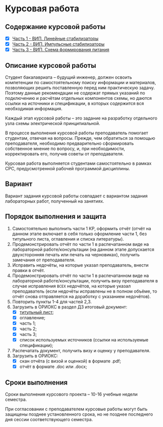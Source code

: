 # Курсовая работа

## Содержание курсовой работы

- [x] [Часть 1 - ВИП. Линейные стабилизаторы](./Part_1/README.md)  
- [x] [Часть 2 - ВИП. Импульсные стабилизаторы](./Part_2/README.md)  
- [x] [Часть 3 - ВИП. Схема формирования питания](./Part_3/README.md)  

## Описание курсовой работы

Студент бакалавриата – будущий инженер, должен освоить компетенции по самостоятельному поиску информации и материалов, позволяющих решить поставленную перед ним практическую задачу. Поэтому данные рекомендации не содержат прямых указаний по подключению и расчётам отдельных компонентов схемы, но даются ссылки на источники и спецификации, в которых содержится вся необходимая информация.

Каждый этап курсовой работы – это задание на разработку отдельного узла схемы электрической принципиальной.

В процессе выполнения курсовой работы преподаватель помогает студентам, отвечая на вопросы. Прежде, чем обратиться за помощью преподавателя, необходимо предварительно сформировать собственное мнение по вопросу, и, при необходимости, корректировать его, получив советы от преподавателя.

Курсовая работа выполняется студентами самостоятельно в рамках СРС, предусмотренной рабочей программой дисциплины. 

## Вариант

Вариант задания курсовой работы совпадает с вариантом задания лабораторных работ, полученный на занятиях.

## Порядок выполнения и защита

1. Самостоятельно выполнить части 1 КР, оформить отчёт (отчёт на данном этапе включает в себя только оформление части 1, без титульного листа, оглавления и списка литературы).
2. Продемонстрировать отчёт по части 1 в распечатанном виде на лабораторной работе/консультации (на данном этапе допускается двухсторонняя печать или печать на черновиках), получить замечания от преподавателя.
3. Исправить недочёты, на которые указал преподаватель, внести правки в отчёт.
4. Продемонстрировать отчёт по части 1 в распечатанном виде на лабораторной работе/консультации, получить визу преподавателя в случае исправления `ВСЕХ` недочётов, на которые указал преподаватель (если недочёты исправлены не в полном объёме, то отчёт снова отправляется на доработку с указанием недочётов).
6. Повторить пункты 1-4 для частей 2,3.
8. Загрузить в ОРИОКС в раздел ДЗ итоговый документ:
    - [x] [титульный лист](titul_list.docx);
    - [x] оглавление;
    - [x] часть 1;
    - [x] часть 2;
    - [x] часть 3;
    - [x] список используемых источников (ссылки на используемые спецификации);
9. Распечатать документ, получить визу и оценку у преподавателя.
10. Загрузить в ОРИОКС:
    - [x] скан отчёта (с визой и оценкой) в формате .pdf;
    - [x] отчёт в формате .doc или .docx;

## Сроки выполнения

Сроки выполнения курсового проекта – 10-16 учебные недели семестра.

При согласовании с преподавателем курсовые работы могут быть защищены позднее установленного срока, но не позднее последнего дня сессии соответствующего семестра.

